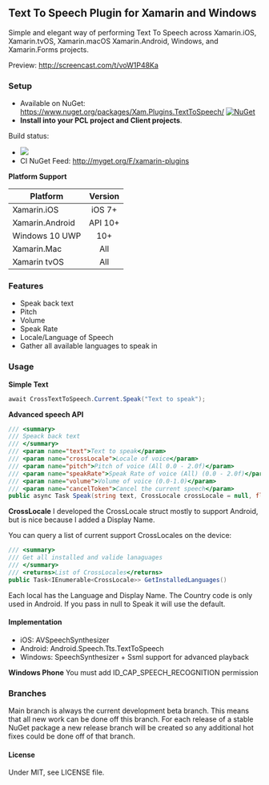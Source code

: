 ## Text To Speech Plugin for Xamarin and Windows

Simple and elegant way of performing Text To Speech across Xamarin.iOS, Xamarin.tvOS, Xamarin.macOS Xamarin.Android, Windows, and Xamarin.Forms projects.

Preview: http://screencast.com/t/voW1P48Ka


### Setup
* Available on NuGet: https://www.nuget.org/packages/Xam.Plugins.TextToSpeech/ [![NuGet](https://img.shields.io/nuget/v/Xam.Plugins.TextToSpeech.svg?label=NuGet)](https://www.nuget.org/packages/Xam.Plugins.TextToSpeech/)
* **Install into your PCL project and Client projects**.

Build status: 
* ![](https://jamesmontemagno.visualstudio.com/_apis/public/build/definitions/6b79a378-ddd6-4e31-98ac-a12fcd68644c/23/badge)
* CI NuGet Feed: http://myget.org/F/xamarin-plugins

**Platform Support**

|Platform|Version|
| ------------------- | :------------------: |
|Xamarin.iOS|iOS 7+|
|Xamarin.Android|API 10+|
|Windows 10 UWP|10+|
|Xamarin.Mac|All|
|Xamarin tvOS|All|

### Features
* Speak back text
* Pitch
* Volume
* Speak Rate
* Locale/Language of Speech
* Gather all available languages to speak in

### Usage

**Simple Text**
```csharp
await CrossTextToSpeech.Current.Speak("Text to speak");
```

**Advanced speech API**
```csharp
/// <summary>
/// Speack back text
/// </summary>
/// <param name="text">Text to speak</param>
/// <param name="crossLocale">Locale of voice</param>
/// <param name="pitch">Pitch of voice (All 0.0 - 2.0f)</param>
/// <param name="speakRate">Speak Rate of voice (All) (0.0 - 2.0f)</param>
/// <param name="volume">Volume of voice (0.0-1.0)</param>
/// <param name="cancelToken">Cancel the current speech</param>
public async Task Speak(string text, CrossLocale crossLocale = null, float? pitch = null, float? speakRate = null, float? volume = null, CancellationToken cancelToken = default(CancellationToken))
```  

**CrossLocale**
I developed the CrossLocale struct mostly to support Android, but is nice because I added a Display Name.

You can query a list of current support CrossLocales on the device:

```csharp
/// <summary>
/// Get all installed and valide lanaguages
/// </summary>
/// <returns>List of CrossLocales</returns>
public Task<IEnumerable<CrossLocale>> GetInstalledLanguages()
```

Each local has the Language and Display Name. The Country code is only used in Android. If you pass in null to Speak it will use the default.

#### Implementation

* iOS: AVSpeechSynthesizer
* Android: Android.Speech.Tts.TextToSpeech
* Windows: SpeechSynthesizer + Ssml support for advanced playback


**Windows Phone**
You must add ID_CAP_SPEECH_RECOGNITION permission


### Branches
Main branch is always the current development beta branch. This means that all new work can be done off this branch. For each release of a stable NuGet package a new release branch will be created so any additional hot fixes could be done off of that branch.

#### License
Under MIT, see LICENSE file.
